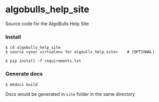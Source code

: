 # algobulls_help_site
Source code for the AlgoBulls Help Site 

### Install
```
$ cd algobulls_help_site
$ source <your virtualenv for algoulls_help_site>    # [OPTIONAL]

$ pip install -f requirements.txt
```

### Generate docs
```
$ mkdocs build
```
Docs would be generated in `site` folder in the same directory


